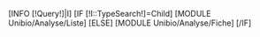 [INFO [!Query!]|I]
[IF [!I::TypeSearch!]=Child]
	[MODULE Unibio/Analyse/Liste]
[ELSE]
	[MODULE Unibio/Analyse/Fiche]
[/IF]